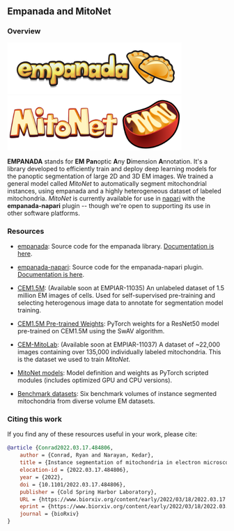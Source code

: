 ## Empanada and MitoNet

### Overview

<img src="images/empanada_logo.png" alt="empanada logo" width="400px"/>
<img src="images/mitonet_logo.png" alt="mitonet logo" width="400px"/>

**EMPANADA** stands for **EM** **Pan**optic **A**ny **D**imension **A**nnotation. It's a library
developed to efficiently train and deploy deep learning models for the panoptic
segmentation of large 2D and 3D EM images. We trained a general model called _MitoNet_
to automatically segment mitochondrial instances, using empanada and a highly heterogeneous dataset of labeled mitochondria.
_MitoNet_ is currently available for use in [napari](https://napari.org) with the **empanada-napari**
plugin -- though we're open to supporting its use in other software platforms.

### Resources

- [empanada](https://github.com/volume-em/empanada.git): Source code for the empanada library.
[Documentation is here](https://empanada.readthedocs.io/en/latest/index.html).

- [empanada-napari](https://github.com/volume-em/empanada-napari): Source code for the empanada-napari plugin.
[Documentation is here](https://empanada.readthedocs.io/en/latest/empanada-napari.html).

- [CEM1.5M](https://www.ebi.ac.uk/empiar/EMPIAR-11035/): (Available soon at EMPIAR-11035) An unlabeled dataset of 1.5 million
EM images of cells. Used for self-supervised pre-training and selecting heterogenous image data
to annotate for segmentation model training.

- [CEM1.5M Pre-trained Weights](https://zenodo.org/record/6453160#.YmlzHS-cbTQ): PyTorch weights for a ResNet50 model pre-trained on CEM1.5M
using the SwAV algorithm.

- [CEM-MitoLab](https://www.ebi.ac.uk/empiar/EMPIAR-11037/): (Available soon at EMPIAR-11037) A dataset of ~22,000 images
containing over 135,000 individually labeled mitochondria. This is the dataset we used
to train _MitoNet_.

- [MitoNet models](https://zenodo.org/record/6327742#.YmltqS-cbTQ): Model definition
and weights as PyTorch scripted modules (includes optimized GPU and CPU versions).

- [Benchmark datasets](https://www.ebi.ac.uk/empiar/EMPIAR-10982/): Six benchmark volumes of
instance segmented mitochondria from diverse volume EM datasets.

### Citing this work

If you find any of these resources useful in your work, please cite:

```bibtex
@article {Conrad2022.03.17.484806,
	author = {Conrad, Ryan and Narayan, Kedar},
	title = {Instance segmentation of mitochondria in electron microscopy images with a generalist deep learning model},
	elocation-id = {2022.03.17.484806},
	year = {2022},
	doi = {10.1101/2022.03.17.484806},
	publisher = {Cold Spring Harbor Laboratory},
	URL = {https://www.biorxiv.org/content/early/2022/03/18/2022.03.17.484806},
	eprint = {https://www.biorxiv.org/content/early/2022/03/18/2022.03.17.484806.full.pdf},
	journal = {bioRxiv}
}
```
